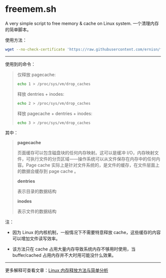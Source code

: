 # freemem.sh
A very simple script  to free memory &amp; cache on Linux system. 一个清理内存的简单脚本。

使用方法：

```bash
wget --no-check-certificate 'https://raw.githubusercontent.com/ernisn/freemem.sh/master/freemem.sh' && bash freemem.sh
```

---

使用到的命令：
   >仅释放 pagecache:
   >```bash
   >echo 1 > /proc/sys/vm/drop_caches
   >```
   >
   >释放 dentries + inodes:
   >```bash
   >echo 2 > /proc/sys/vm/drop_caches
   >```
   >
   >释放 pagecache + dentries + inodes:
   >```bash
   >echo 3 > /proc/sys/vm/drop_caches
   >```

其中：

   >**pagecache**
   >
   >页面缓存可以包含磁盘块的任何内存映射。这可以是缓冲 I/O，内存映射文件，可执行文件的分页区域——操作系统可以从文件保存在内存中的任何内容。Page cache 实际上是针对文件系统的，是文件的缓存，在文件层面上的数据会缓存到 page cache 。
   >
   >**dentries**
   >
   >表示目录的数据结构
   >
   >**inodes**
   >
   >表示文件的数据结构
   
注：

- 因为 Linux 的内核机制，一般情况下不需要特意释放 cache，这些缓存的内容可以增加文件读写效率。

- 该方法只在 cache 占用大量内存导致系统内存不够用时使用，当 buffer/cached 占用内存并不大时用可能没什么效果。

---

更多解释可查看文章：[Linux 内存释放方法与简单分析](http://404guy.com/blog/20181107/linux-free-memory/)
